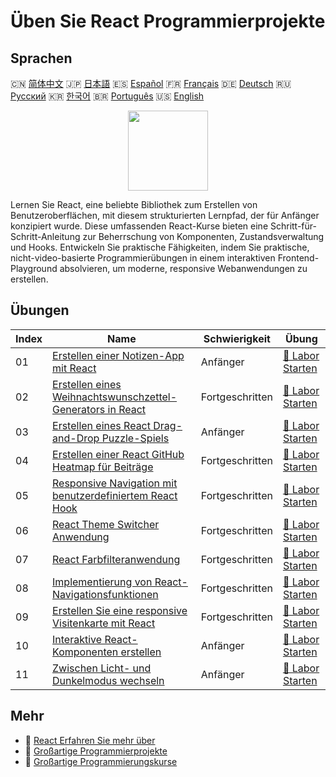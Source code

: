 # Üben Sie React Programmierprojekte

## Sprachen

🇨🇳 [简体中文](README_zh.md) 🇯🇵 [日本語](README_ja.md) 🇪🇸 [Español](README_es.md) 🇫🇷 [Français](README_fr.md) 🇩🇪 [Deutsch](README_de.md) 🇷🇺 [Русский](README_ru.md) 🇰🇷 [한국어](README_ko.md) 🇧🇷 [Português](README_pt.md) 🇺🇸 [English](README.md) 

<div align="center">
<img width="128px" src="https://file.labex.io/path/nUDMNpUKFvpT.png">
</div>

Lernen Sie React, eine beliebte Bibliothek zum Erstellen von Benutzeroberflächen, mit diesem strukturierten Lernpfad, der für Anfänger konzipiert wurde. Diese umfassenden React-Kurse bieten eine Schritt-für-Schritt-Anleitung zur Beherrschung von Komponenten, Zustandsverwaltung und Hooks. Entwickeln Sie praktische Fähigkeiten, indem Sie praktische, nicht-video-basierte Programmierübungen in einem interaktiven Frontend-Playground absolvieren, um moderne, responsive Webanwendungen zu erstellen.

## Übungen

|   Index | Name                                                                                                                                              | Schwierigkeit   | Übung                                                                                                   |
|---------|---------------------------------------------------------------------------------------------------------------------------------------------------|-----------------|---------------------------------------------------------------------------------------------------------|
|      01 | [Erstellen einer Notizen-App mit React](https://labex.io/de/courses/project-create-a-notes-app-using-react)                                       | Anfänger        | [🚀 Labor Starten](https://labex.io/de/courses/project-create-a-notes-app-using-react)                  |
|      02 | [Erstellen eines Weihnachtswunschzettel-Generators in React](https://labex.io/de/courses/project-building-a-christmas-wish-list-builder-in-react) | Fortgeschritten | [🚀 Labor Starten](https://labex.io/de/courses/project-building-a-christmas-wish-list-builder-in-react) |
|      03 | [Erstellen eines React Drag-and-Drop Puzzle-Spiels](https://labex.io/de/courses/project-building-a-react-drag-and-drop-puzzle-game)               | Anfänger        | [🚀 Labor Starten](https://labex.io/de/courses/project-building-a-react-drag-and-drop-puzzle-game)      |
|      04 | [Erstellen einer React GitHub Heatmap für Beiträge](https://labex.io/de/courses/project-building-a-react-github-heatmap-contributions)            | Fortgeschritten | [🚀 Labor Starten](https://labex.io/de/courses/project-building-a-react-github-heatmap-contributions)   |
|      05 | [Responsive Navigation mit benutzerdefiniertem React Hook](https://labex.io/de/courses/project-browser-window-size)                               | Fortgeschritten | [🚀 Labor Starten](https://labex.io/de/courses/project-browser-window-size)                             |
|      06 | [React Theme Switcher Anwendung](https://labex.io/de/courses/project-change-page-theme)                                                           | Fortgeschritten | [🚀 Labor Starten](https://labex.io/de/courses/project-change-page-theme)                               |
|      07 | [React Farbfilteranwendung](https://labex.io/de/courses/project-colour-filter)                                                                    | Fortgeschritten | [🚀 Labor Starten](https://labex.io/de/courses/project-colour-filter)                                   |
|      08 | [Implementierung von React-Navigationsfunktionen](https://labex.io/de/courses/project-navigation-features)                                        | Fortgeschritten | [🚀 Labor Starten](https://labex.io/de/courses/project-navigation-features)                             |
|      09 | [Erstellen Sie eine responsive Visitenkarte mit React](https://labex.io/de/courses/project-personal-card-generator)                               | Fortgeschritten | [🚀 Labor Starten](https://labex.io/de/courses/project-personal-card-generator)                         |
|      10 | [Interaktive React-Komponenten erstellen](https://labex.io/de/courses/project-show-and-hide)                                                      | Anfänger        | [🚀 Labor Starten](https://labex.io/de/courses/project-show-and-hide)                                   |
|      11 | [Zwischen Licht- und Dunkelmodus wechseln](https://labex.io/de/courses/project-switch-between-light-and-dark)                                     | Anfänger        | [🚀 Labor Starten](https://labex.io/de/courses/project-switch-between-light-and-dark)                   |

## Mehr

- 🔗 [React Erfahren Sie mehr über](https://labex.io/de/skilltrees/react)
- 🔗 [Großartige Programmierprojekte](https://github.com/labex-labs/awesome-programming-projects)
- 🔗 [Großartige Programmierungskurse](https://github.com/labex-labs/awesome-programming-courses)

